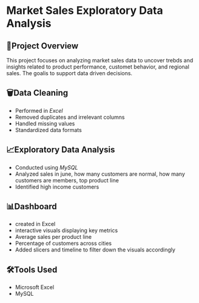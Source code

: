 # Market Sales Exploratory Data  Analysis

## 📍Project Overview
This project focuses on analyzing market sales data to uncover trebds and insights related to product performance, customet behavior, and regional sales. The goalis to support data driven decisions.

## 🗑Data Cleaning
- Performed in *Excel*
- Removed duplicates and irrelevant columns
- Handled missing values
- Standardized data formats

## 📈Exploratory Data Analysis
- Conducted using *MySQL*
- Analyzed sales in june, how many customers are normal, how many customers are members, top product line
- Identified high income customers

## 📊Dashboard
- created in Excel
- interactive visuals displaying key metrics
- Average sales per product line
- Percentage of customers across cities
- Added slicers and timeline to filter down the visuals accordingly

## 🛠Tools Used
- Microsoft Excel
- MySQL
